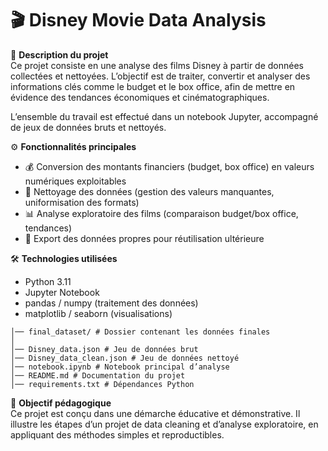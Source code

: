 # 🎬 Disney Movie Data Analysis  

📌 **Description du projet**  
Ce projet consiste en une analyse des films Disney à partir de données collectées et nettoyées. L’objectif est de traiter, convertir et analyser des informations clés comme le budget et le box office, afin de mettre en évidence des tendances économiques et cinématographiques.  

L’ensemble du travail est effectué dans un notebook Jupyter, accompagné de jeux de données bruts et nettoyés.  

⚙️ **Fonctionnalités principales**  
- 💰 Conversion des montants financiers (budget, box office) en valeurs numériques exploitables  
- 🧹 Nettoyage des données (gestion des valeurs manquantes, uniformisation des formats)  
- 📊 Analyse exploratoire des films (comparaison budget/box office, tendances)  
- 📂 Export des données propres pour réutilisation ultérieure  

🛠️ **Technologies utilisées**  
- Python 3.11  
- Jupyter Notebook  
- pandas / numpy (traitement des données)  
- matplotlib / seaborn (visualisations)  

```📂 **Structure du projet**  
│── final_dataset/ # Dossier contenant les données finales
│
│── Disney_data.json # Jeu de données brut
│── Disney_data_clean.json # Jeu de données nettoyé
│── notebook.ipynb # Notebook principal d’analyse
│── README.md # Documentation du projet
│── requirements.txt # Dépendances Python
```



🎯 **Objectif pédagogique**  
Ce projet est conçu dans une démarche éducative et démonstrative. Il illustre les étapes d’un projet de data cleaning et d’analyse exploratoire, en appliquant des méthodes simples et reproductibles.
